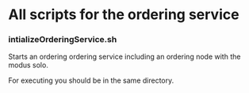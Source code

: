 # All scripts for the ordering service


### intializeOrderingService.sh
Starts an ordering ordering service including an ordering node with the modus solo. 

For executing you should be in the same directory.

